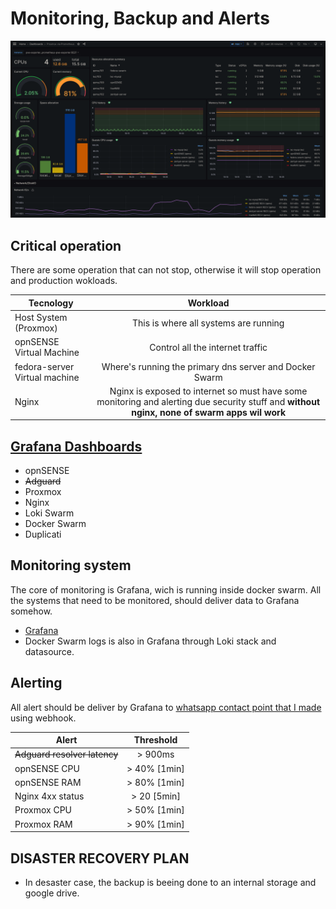 # Monitoring, Backup and Alerts

[![grafana](../static/images/proxmox-monitoring.png)]()

## Critical operation
There are some operation that can not stop, otherwise it will stop operation and production wokloads.

| Tecnology | Workload |
|--------|:-----------:|
| Host System (Proxmox) | This is where all systems are running |
| opnSENSE Virtual Machine | Control all the internet traffic |
| fedora-server Virtual machine | Where's running the primary dns server and Docker Swarm |
| Nginx | Nginx is exposed to internet so must have some monitoring and alerting due security stuff and **without nginx, none of swarm apps wil work**

## [Grafana Dashboards](../proxmox-vms/fedora-server/swarm/grafana/dashboards/)
- opnSENSE
- ~~Adguard~~
- Proxmox
- Nginx
- Loki Swarm
- Docker Swarm
- Duplicati

## Monitoring system
The core of monitoring is Grafana, wich is running inside docker swarm. All the systems that need to be monitored, should deliver data to Grafana somehow.
- [Grafana](../proxmox-vms/fedora-server/swarm/grafana/)
- Docker Swarm logs is also in Grafana through Loki stack and datasource.

## Alerting
All alert should be deliver by Grafana to [whatsapp contact point that I made](https://github.com/AleixoLucas42/grafana_whatsapp_contact_point) using webhook.

| Alert | Threshold |
|--------|:-----------:|
| ~~Adguard resolver latency~~ | > 900ms |
| opnSENSE CPU | > 40% [1min] |
| opnSENSE RAM | > 80% [1min] |
| Nginx 4xx status | > 20 [5min] |
| Proxmox CPU | > 50% [1min] |
| Proxmox RAM | > 90% [1min] |

## DISASTER RECOVERY PLAN
- In desaster case, the backup is beeing done to an internal storage and google drive.